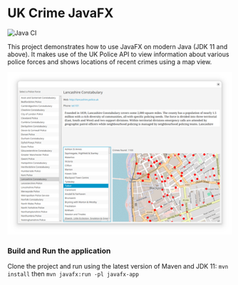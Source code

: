 UK Crime JavaFX
===============

![Java CI](https://github.com/SingingBush/uk-crime-javafx/workflows/Java%20CI/badge.svg)

This project demonstrates how to use JavaFX on modern Java (JDK 11 and above). It makes use of the UK Police API to view information about various police forces and shows locations of recent crimes using a map view.

![Screenshot of the app](.github/screenshot.png "Screenshot")

### Build and Run the application

Clone the project and run using the latest version of Maven and JDK 11: `mvn install` then `mvn javafx:run -pl javafx-app`
